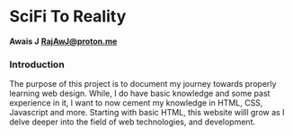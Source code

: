 # SciFi To Reality

**Awais J**
**RajAwJ@proton.me**

### Introduction

The purpose of this project is to document my journey towards properly learning web design.
While, I do have basic knowledge and some past experience in it, I want to now cement my knowledge in HTML, CSS, Javascript and more.
Starting with basic HTML, this website willl grow as I delve deeper into the field of web technologies, and development.
